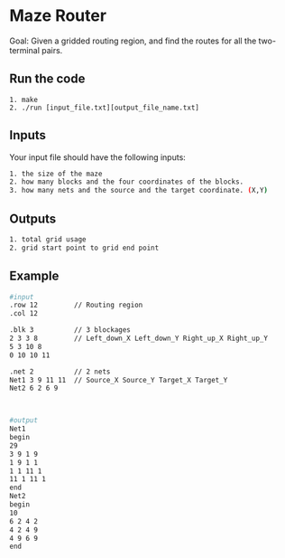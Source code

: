 # Maze Router
Goal:
Given a gridded routing region, and find the routes for all the two-terminal pairs.

## Run the code
```hash
1. make
2. ./run [input_file.txt][output_file_name.txt]
```


## Inputs
Your input file should have the following inputs:

```bash
1. the size of the maze
2. how many blocks and the four coordinates of the blocks.
3. how many nets and the source and the target coordinate. (X,Y)
```

## Outputs

```bash
1. total grid usage
2. grid start point to grid end point
```

## Example

```bash
#input
.row 12         // Routing region
.col 12

.blk 3          // 3 blockages
2 3 3 8         // Left_down_X Left_down_Y Right_up_X Right_up_Y
5 3 10 8
0 10 10 11

.net 2          // 2 nets
Net1 3 9 11 11  // Source_X Source_Y Target_X Target_Y
Net2 6 2 6 9



#output
Net1
begin
29
3 9 1 9
1 9 1 1
1 1 11 1
11 1 11 1
end
Net2
begin
10
6 2 4 2
4 2 4 9
4 9 6 9
end
```

<!-- ## Contributing

Pull requests are welcome. For major changes, please open an issue first
to discuss what you would like to change.

Please make sure to update tests as appropriate. -->

<!-- ## License

-->